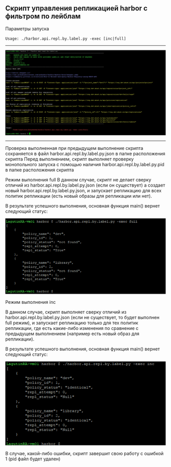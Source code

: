 ## Скрипт управления репликацией harbor с фильтром по лейблам

Параметры запуска

```console
Usage: ./harbor.api.repl.by.label.py -exec [inc|full]
```

---

![alt text](https://github.com/rlagutinhub/harbor.api.repl.by.label/blob/master/screen1.png)

---

Проверка выполненная при предыдущем выполнение скрипта сохраняется в файл harbor.api.repl.by.label.py.json в папке расположения скрипта
Перед выполнением, скрипт выполняет проверку монопольного запуска с помощью наличия harbor.api.repl.by.label.py.pid в папке расположения скрипта

Режим выполнения full
В данном случае, скрипт не делает сверку отличий из harbor.api.repl.by.label.py.json (если он существует) а создает новый harbor.api.repl.by.label.py.json, и запускает репликацию для всех политик репликации (есть новый образы для репликации или нет).

В результате успешного выполнения, основная функция main() вернет следующий статус:

![alt text](https://github.com/rlagutinhub/harbor.api.repl.by.label/blob/master/screen2.png)

Режим выполнения inc

В данном случае, скрипт выполняет сверку отличий из harbor.api.repl.by.label.py.json (если не существует, то будет выполнен full режим), и запускает репликацию только для тех политик репликации, где есть какие-либо изменения по сравнение с предыдущем выполнением (например есть новый образ для репликации).

В результате успешного выполнения, основная функция main() вернет следующий статус:

![alt text](https://github.com/rlagutinhub/harbor.api.repl.by.label/blob/master/screen3.png)

В случае, какой-либо ошибки, скрипт завершит свою работу с ошибкой 1 (pid файл будет удален)
